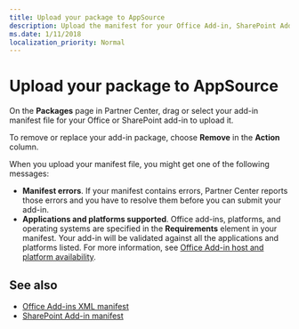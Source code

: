 ```yaml
---
title: Upload your package to AppSource
description: Upload the manifest for your Office Add-in, SharePoint Add-in, Microsoft Teams app, or Power BI custom visual.
ms.date: 1/11/2018
localization_priority: Normal
---
```


# Upload your package to AppSource

On the **Packages** page in Partner Center, drag or select your add-in manifest file for your Office or SharePoint add-in to upload it.

To remove or replace your add-in package, choose **Remove** in the **Action** column.

When you upload your manifest file, you might get one of the following messages:

- **Manifest errors**. If your manifest contains errors, Partner Center reports those errors and you have to resolve them before you can submit your add-in.
- **Applications and platforms supported**. Office add-ins, platforms, and operating systems are specified in the **Requirements** element in your manifest. Your add-in will be validated against all the applications and platforms listed. For more information, see [Office Add-in host and platform availability](https://docs.microsoft.com/office/dev/add-ins/overview/office-add-in-availability).


## See also

- [Office Add-ins XML manifest](https://docs.microsoft.com/en-us/office/dev/add-ins/develop/add-in-manifests?tabs=tabid-1)
- [SharePoint Add-in manifest](https://docs.microsoft.com/en-us/sharepoint/dev/sp-add-ins/explore-the-app-manifest-structure-and-the-package-of-a-sharepoint-add-in)


